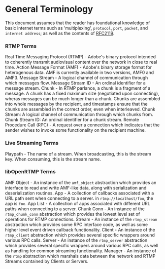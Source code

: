 General Terminology
=============

This document assumes that the reader has foundational knowledge of basic internet terms such as 'multiplexing', `protocol`, `port`, `packet`, and `internet address`; as well as the contents of [RFC2119](https://www.ietf.org/rfc/rfc2119.txt).

### RTMP Terms ####

Real Time Messaging Protocol (RTMP) - Adobe's binary protocol intended to coherently transmit audiovisual content over the network in close to real time.
Action Message Format (AMF) - Adobe's binary storage format for heterogenous data. AMF is currently available in two versions, AMF0 and AMF3.
Message Stream - A logical channel of communication through which messages flow.
Message Stream ID - An ordinal identifier for a message stream.
Chunk - In RTMP parlance, a chunk is a fragment of a message. A chunk has a fixed maximum size (negotiated upon connecting), wheras messages can be much longer than a chunk. Chunks are assembled into whole messages by the recipient, and timestamps ensure that the chunks are assembled in the correct order, even when interleaved.
Chunk Stream: A logical channel of communication through which chunks from.
Chunk Stream ID: An ordinal identifier for a chunk stream.
Remote Procedure Call (RPC) - A request over a connection which indicates that the sender wishes to invoke some functionality on the recipient machine.

### Live Streaming Terms ###

Playpath - The name of a stream. When broadcasting, this is the stream key. When consuming, this is the stream name.

### libOpenRTMP Terms ###

AMF Object - An instance of the `amf_object` abstraction which provides an interface to read and write AMF-like data, along with serialization and deserialization routines.
App - A collection of callbacks associated with a URL path sent when connecting to a server. in `rtmp://localhost/foo`, the app is `foo`.
App List - A collection of apps associated with different URL paths when connecting to a server.
Chunk Conn - An instance of the `rtmp_chunk_conn` abstraction which provides the lowest level set of operations for RTMP connections.
Stream - An instance of the `rtmp_stream` abstraction which provides some RPC interface code, as well as some higher level event driven callback functionality.
Client - An instance of the `rtmp_client` abstraction which provides several specific wrappers around various RPC calls.
Server - An instance of the `rtmp_server` abstraction which provides several specific wrappers around various RPC calls, as well as handling for common streaming functionality.
Manager - An instance of the `rtmp` abstraction which marshals data between the network and RTMP Streams contained by Clients or Servers.
